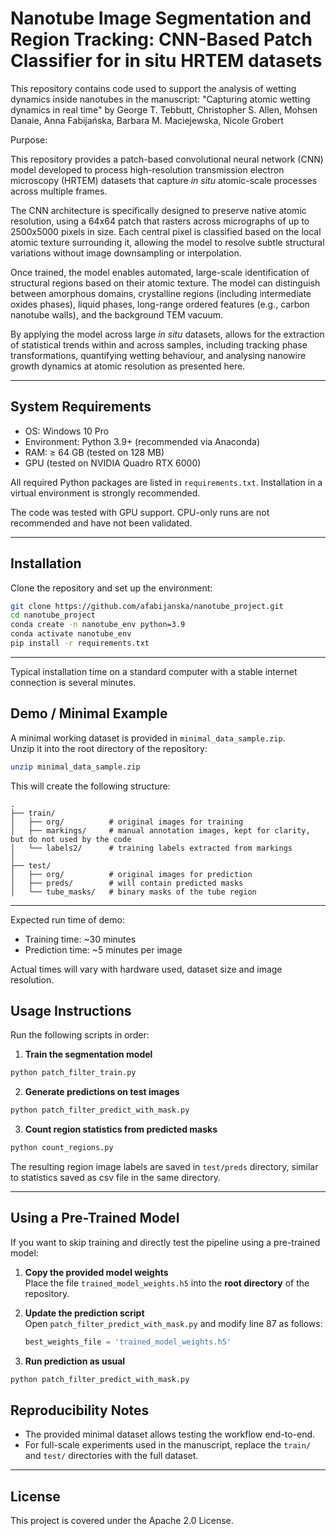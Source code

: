 # Nanotube Image Segmentation and Region Tracking: CNN-Based Patch Classifier for in situ HRTEM datasets

This repository contains code used to support the analysis of wetting dynamics inside nanotubes in the manuscript:
"Capturing atomic wetting dynamics in real time" by
George T. Tebbutt, Christopher S. Allen, Mohsen Danaie, Anna Fabijańska, Barbara M. Maciejewska, Nicole Grobert

Purpose: 

This repository provides a patch-based convolutional neural network (CNN) model developed to process high-resolution transmission electron microscopy (HRTEM) datasets that capture *in situ* atomic-scale processes across multiple frames.

The CNN architecture is specifically designed to preserve native atomic resolution, using a 64x64 patch that rasters across micrographs of up to 2500x5000 pixels in size. Each central pixel is classified based on the local atomic texture surrounding it, allowing the model to resolve subtle structural variations without image downsampling or interpolation.

Once trained, the model enables automated, large-scale identification of structural regions based on their atomic texture. The model can distinguish between amorphous domains, crystalline regions (including intermediate oxides phases), liquid phases, long-range ordered features (e.g., carbon nanotube walls), and the background TEM vacuum.

By applying the model across large *in situ* datasets, allows for the extraction of statistical trends within and across samples, including tracking phase transformations, quantifying wetting behaviour, and analysing nanowire growth dynamics at atomic resolution as presented here.

---

## System Requirements

- OS: Windows 10 Pro
- Environment: Python 3.9+ (recommended via Anaconda)
- RAM: ≥ 64 GB (tested on 128 MB)
- GPU (tested on NVIDIA Quadro RTX 6000)
  
All required Python packages are listed in `requirements.txt`. Installation in a virtual environment is strongly recommended.

The code was tested with GPU support. CPU-only runs are not recommended and have not been validated.

---

## Installation

Clone the repository and set up the environment:

```bash
git clone https://github.com/afabijanska/nanotube_project.git
cd nanotube_project
conda create -n nanotube_env python=3.9
conda activate nanotube_env
pip install -r requirements.txt
```

---

Typical installation time on a standard computer with a stable internet connection is several minutes.

## Demo / Minimal Example

A minimal working dataset is provided in `minimal_data_sample.zip`.  
Unzip it into the root directory of the repository:

```bash
unzip minimal_data_sample.zip
```

This will create the following structure:

```
.
├── train/
│   ├── org/          # original images for training
│   ├── markings/     # manual annotation images, kept for clarity, but do not used by the code
│   └── labels2/      # training labels extracted from markings
│
├── test/
│   ├── org/          # original images for prediction
│   ├── preds/        # will contain predicted masks
│   └── tube_masks/   # binary masks of the tube region
```

---

Expected run time of demo:
- Training time: ~30 minutes
- Prediction time: ~5 minutes per image

Actual times will vary with hardware used, dataset size and image resolution.

## Usage Instructions

Run the following scripts in order:

1. **Train the segmentation model**

```bash
python patch_filter_train.py
```

2. **Generate predictions on test images**

```bash
python patch_filter_predict_with_mask.py
```

3. **Count region statistics from predicted masks**

```bash
python count_regions.py
```

The resulting region image labels are saved in `test/preds` directory, similar to statistics saved as csv file in the same directory.

---

## Using a Pre-Trained Model

If you want to skip training and directly test the pipeline using a pre-trained model:

1. **Copy the provided model weights**  
   Place the file `trained_model_weights.h5` into the **root directory** of the repository.

2. **Update the prediction script**  
   Open `patch_filter_predict_with_mask.py` and modify line 87 as follows:

   ```python
   best_weights_file = 'trained_model_weights.h5'

3. **Run prediction as usual**
   
```bash
python patch_filter_predict_with_mask.py
```
## Reproducibility Notes

- The provided minimal dataset allows testing the workflow end-to-end.
- For full-scale experiments used in the manuscript, replace the `train/` and `test/` directories with the full dataset.

---

 ## License

This project is covered under the Apache 2.0 License.  
